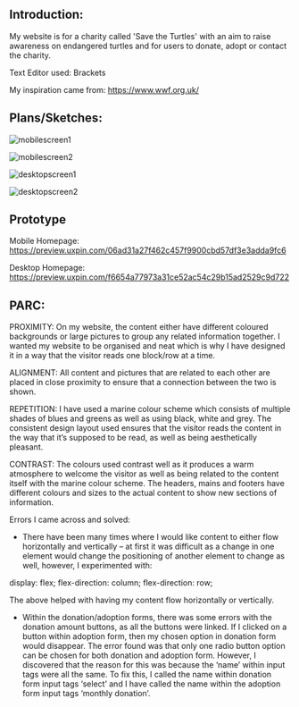 ## Introduction: 

My website is for a charity called 'Save the Turtles' with an aim to raise awareness on endangered turtles and for users to donate, adopt or contact the charity. 

Text Editor used: Brackets

My inspiration came from: https://www.wwf.org.uk/ 

## Plans/Sketches: 

![mobilescreen1](https://user-images.githubusercontent.com/32508499/34439325-fa48ba00-eca4-11e7-8a22-25481355eded.jpg)

![mobilescreen2](https://user-images.githubusercontent.com/32508499/34439344-1d42eae4-eca5-11e7-87eb-e979c1fa98d8.jpg)

![desktopscreen1](https://user-images.githubusercontent.com/32508499/34439346-2040ea20-eca5-11e7-8608-8ea2680690ad.jpg)

![desktopscreen2](https://user-images.githubusercontent.com/32508499/34439348-24d8e614-eca5-11e7-9ee7-2d261feb01ad.jpg)


## Prototype

Mobile Homepage: https://preview.uxpin.com/06ad31a27f462c457f9900cbd57df3e3adda9fc6

Desktop Homepage: https://preview.uxpin.com/f6654a77973a31ce52ac54c29b15ad2529c9d722 


## PARC:

PROXIMITY: On my website, the content either have different coloured backgrounds or large pictures to group any related information together. I wanted my website to be organised and neat which is why I have designed it in a way that the visitor reads one block/row at a time.

ALIGNMENT: All content and pictures that are related to each other are placed in close proximity to ensure that a connection between the two is shown.

REPETITION: I have used a marine colour scheme which consists of multiple shades of blues and greens as well as using black, white and grey. The consistent design layout used ensures that the visitor reads the content in the way that it’s supposed to be read, as well as being aesthetically pleasant.

CONTRAST: The colours used contrast well as it produces a warm atmosphere to welcome the visitor as well as being related to the content itself with the marine colour scheme. The headers, mains and footers have different colours and sizes to the actual content to show new sections of information.

Errors I came across and solved:

-	There have been many times where I would like content to either flow horizontally and vertically – at first it was difficult as a change in one element would change the positioning of another element to change as well, however, I experimented with:

display: flex;
flex-direction: column; 
flex-direction: row;

The above helped with having my content flow horizontally or vertically. 

-	Within the donation/adoption forms, there was some errors with the donation amount buttons, as all the buttons were linked. If I clicked on a button within adoption form, then my chosen option in donation form would disappear. The error found was that only one radio button option can be chosen for both donation and adoption form. However, I discovered that the reason for this was because the ‘name’ within input tags were all the same. To fix this, I called the name within donation form input tags ‘select’ and I have called the name within the adoption form input tags ‘monthly donation’. 
